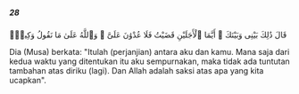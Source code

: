 ##### 28

<span class="ayah">قَالَ ذَٰلِكَ بَيْنِى وَبَيْنَكَ ۖ أَيَّمَا ٱلْأَجَلَيْنِ قَضَيْتُ فَلَا عُدْوَٰنَ عَلَىَّ ۖ وَٱللَّهُ عَلَىٰ مَا نَقُولُ وَكِيلٌۭ</span>

<span class="ayah_translation">Dia (Musa) berkata: "Itulah (perjanjian) antara aku dan kamu. Mana saja dari kedua waktu yang ditentukan itu aku sempurnakan, maka tidak ada tuntutan tambahan atas diriku (lagi). Dan Allah adalah saksi atas apa yang kita ucapkan".</span>
